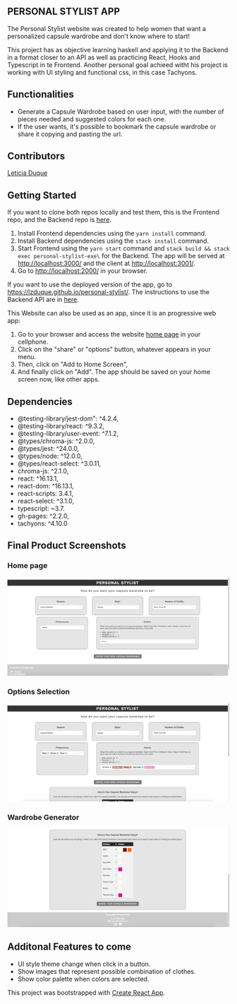 ## PERSONAL STYLIST APP

The Personal Stylist website was created to help women that want a personalized capsule wardrobe and don't know where to start!

This project has as objective learning haskell and applying it to the Backend in a format closer to an API as well as practicing React, Hooks and Typescript in te Frontend. Another personal goal achieed witht his project is working with UI styling and functional css, in this case Tachyons.

## Functionalities

- Generate a Capsule Wardrobe based on user input, with the number of pieces needed and suggested colors for each one.
- If the user wants, it's possible to bookmark the capsule wardrobe or share it copying and pasting the url.

## Contributors

[Leticia Duque](https://github.com/Lzduque) 

## Getting Started

If you want to clone both repos locally and test them, this is the Frontend repo, and the Backend repo is [here](https://github.com/Lzduque/personal-stylist-api).

1. Install Frontend dependencies using the `yarn install` command.
2. Install Backend dependencies using the `stack install` command.
3. Start Frontend using the `yarn start` command and `stack build && stack exec personal-stylist-exe\` for the Backend. The app will be served at <http://localhost:3000/> and the client at <http://localhost:3001/>.
4. Go to <http://localhost:2000/> in your browser.

If you want to use the deployed version of the app, go to <https://lzduque.github.io/personal-stylist/>. The instructions to use the Backend API are in [here](https://github.com/Lzduque/personal-stylist-api).

This Website can also be used as an app, since it is an progressive web app:

1. Go to your browser and access the website [home page](https://lzduque.github.io/personal-stylist/) in your cellphone.
2. Click on the "share" or "options" button, whatever appears in your menu.
3. Then, click on "Add to Home Screen", 
4. And finally click on "Add". The app should be saved on your home screen now, like other apps.

## Dependencies

- @testing-library/jest-dom": ^4.2.4,
- @testing-library/react: ^9.3.2,
- @testing-library/user-event: ^7.1.2,
- @types/chroma-js: ^2.0.0,
- @types/jest: ^24.0.0,
- @types/node: ^12.0.0,
- @types/react-select: ^3.0.11,
- chroma-js: ^2.1.0,
- react: ^16.13.1,
- react-dom: ^16.13.1,
- react-scripts: 3.4.1,
- react-select: ^3.1.0,
- typescript: ~3.7.
- gh-pages: ^2.2.0,
- tachyons: ^4.10.0

## Final Product Screenshots

### Home page
!["Home page"](https://github.com/Lzduque/personal-stylist/blob/master/public/APP_HOME_PAGE.png?raw=true)

### Options Selection
!["Recipe Book Page"](https://github.com/Lzduque/personal-stylist/blob/master/public/APP_SELECTION.png?raw=true)

### Wardrobe Generator
!["Wardrobe Generator"](https://github.com/Lzduque/personal-stylist/blob/master/public/APP_WARDROBE.png?raw=true)


## Additonal Features to come

- UI style theme change when click in a button.
- Show images that represent possible combination of clothes.
- Show color palette when colors are selected.

This project was bootstrapped with [Create React App](https://github.com/facebook/create-react-app).

